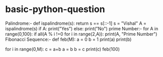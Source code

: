 # basic-python-question
Palindrome:-
def ispalindrome(s):
   return s == s[::-1]
s = "Vishal"
A = ispalindrome(s)
if A:
   print("Yes")
else:
   print("No")
prime Number:-
for A in range(0,100):
   if all(A % i !=0 for i in range(2,A)):
     print(A, "Prime Number")
Fibonacci Sequence:-
def feb(M):
   a = 0
   b = 1
   print(a)
   print(b)

   for i in range(0,M):
    c = a+b
    a = b
    b = c
    print(c)
feb(100)
